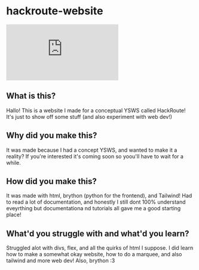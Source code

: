 # hackroute-website

![](https://bin.phthallo.com/clLUOC.md)

## What is this?

Hallo! This is a website I made for a conceptual YSWS called HackRoute! It's just to show off some stuff (and also experiment with web dev!)

## Why did you make this?

It was made because I had a concept YSWS, and wanted to make it a reality? If you're interested it's coming soon so yoou'll have to wait for a while.

## How did you make this?

It was made with html, brython (python for the frontend), and Tailwind! Had to read a lot of documentation, and honestly I still dont 100% understand eveyrthing but documentationa nd tutorials all gave me a good starting place!

## What'd you struggle with and what'd you learn?

Struggled alot with divs, flex, and all the quirks of html I suppose. I did learn how to make a somewhat okay website, how to do a marquee, and also tailwind and more web dev! Also, brython :3




